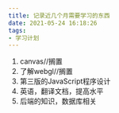 ```yaml
---
title: 记录近几个月需要学习的东西
date: 2021-05-24 16:18:26
tags: 
- 学习计划
---
```

1. canvas//搁置
2. 了解webgl//搁置
3. 第三版的JavaScript程序设计
4. 英语，翻译文档，提高水平
5. 后端的知识，数据库相关
